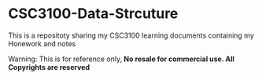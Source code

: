# CSC3100-Data-Strcuture
This is a repositoty sharing my CSC3100 learning documents containing my Honework and notes

Warning:
This is for reference only, **No resale for commercial use. All Copyrights are reserved**
